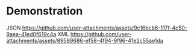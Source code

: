 # Demonstration 
JSON
https://github.com/user-attachments/assets/9c16bcb6-117f-4c50-9aea-41ed0f619c4a
XML
https://github.com/user-attachments/assets/89589686-ef58-4f94-9f96-41e2c55ae1da
